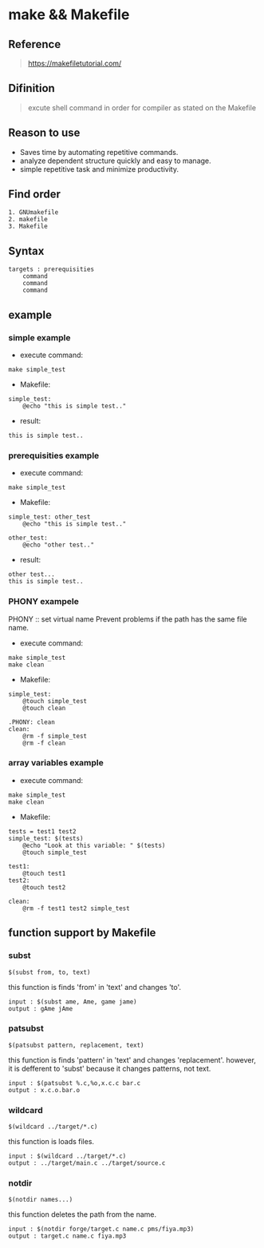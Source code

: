 # make && Makefile
## Reference
> https://makefiletutorial.com/
## Difinition
> excute shell command in order for compiler as stated on the Makefile

## Reason to use
* Saves time by automating repetitive commands.
* analyze dependent structure quickly and easy to manage.
* simple repetitive task and minimize productivity.

## Find order
```
1. GNUmakefile
2. makefile
3. Makefile
```

## Syntax
```
targets : prerequisities
    command
    command
    command
```
## example
### simple example
* execute command: 
```
make simple_test
```
* Makefile:
```
simple_test:
    @echo "this is simple test.."
```
* result:
```
this is simple test..
```
### prerequisities example
* execute command: 
```
make simple_test
```
* Makefile:
```
simple_test: other_test
    @echo "this is simple test.."

other_test:
    @echo "other test.."
```
* result:
```
other test...
this is simple test..
```

### PHONY exampele
PHONY :: set virtual name
Prevent problems if the path has the same file name.
* execute command:
```
make simple_test
make clean
```
* Makefile:
```
simple_test:
	@touch simple_test
	@touch clean
 
.PHONY: clean
clean:
	@rm -f simple_test
	@rm -f clean
```

### array variables example
* execute command:
```
make simple_test
make clean
```
* Makefile:
```
tests = test1 test2
simple_test: $(tests)
	@echo "Look at this variable: " $(tests)
	@touch simple_test

test1:
	@touch test1
test2:
	@touch test2
 
clean:
	@rm -f test1 test2 simple_test
```

## function support by Makefile
### subst
```
$(subst from, to, text)
```
this function is finds 'from' in 'text' and changes 'to'.
```
input : $(subst ame, Ame, game jame)
output : gAme jAme
```

### patsubst
```
$(patsubst pattern, replacement, text)
```
this function is finds 'pattern' in 'text' and changes 'replacement'. however, it is defferent to 'subst' because it changes patterns, not text.
```
input : $(patsubst %.c,%o,x.c.c bar.c
output : x.c.o.bar.o 
```

### wildcard
```
$(wildcard ../target/*.c)
```
this function is loads files.
```
input : $(wildcard ../target/*.c)
output : ../target/main.c ../target/source.c
```

### notdir
```
$(notdir names...)
```
this function deletes the path from the name.
```
input : $(notdir forge/target.c name.c pms/fiya.mp3)
output : target.c name.c fiya.mp3
```


